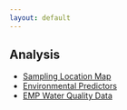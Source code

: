 ```yaml
---
layout: default
---
```


## Analysis

* [Sampling Location Map](Sample_Location_Map.html)
* [Environmental Predictors](explore_env_predictors.html)
* [EMP Water Quality Data](explore_emp_wq_data.html)
